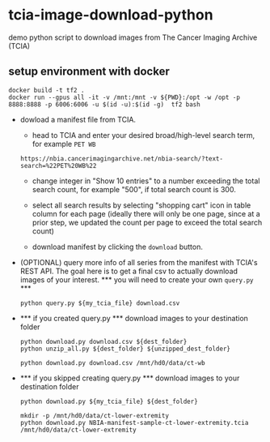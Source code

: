 # tcia-image-download-python
demo python script to download images from The Cancer Imaging Archive (TCIA)


## setup environment with docker

```
docker build -t tf2 .
docker run --gpus all -it -v /mnt:/mnt -v ${PWD}:/opt -w /opt -p 8888:8888 -p 6006:6006 -u $(id -u):$(id -g)  tf2 bash
```

* dowload a manifest file from TCIA.

    * head to TCIA and enter your desired broad/high-level search term, for example `PET WB` 

    ```
    https://nbia.cancerimagingarchive.net/nbia-search/?text-search=%22PET%20WB%22
    ```

    *  change integer in "Show 10 entries" to a number exceeding the total search count, for example "500", if total search count is 300.

    * select all search results by selecting "shopping cart" icon in table column for each page (ideally there will only be one page, since at a prior step, we updated the count per page to exceed the total search count)

    * download manifest by clicking the `download` button.


* (OPTIONAL) query more info of all series from the manifest with TCIA's REST API. The goal here is to get a final csv to actually download images of your interest. *** you will need to create your own `query.py` ***

    ```
    python query.py ${my_tcia_file} download.csv
    ```

* *** if you created query.py *** download images to your destination folder 

    ```
    python download.py download.csv ${dest_folder}
    python unzip_all.py ${dest_folder} ${unzipped_dest_folder}
    ```

    ```
    python download.py download.csv /mnt/hd0/data/ct-wb

    ```
* *** if you skipped creating query.py *** download images to your destination folder 

    ```
    python download.py ${my_tcia_file} ${dest_folder}
    ```

    ```
    mkdir -p /mnt/hd0/data/ct-lower-extremity
    python download.py NBIA-manifest-sample-ct-lower-extremity.tcia /mnt/hd0/data/ct-lower-extremity
